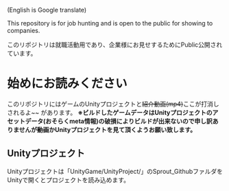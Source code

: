 (English is Google translate)

 This repository is for job hunting and is open to the public for showing to companies.

このリポジトリは就職活動用であり、企業様にお見せするためにPublic公開されています。

# 始めにお読みください
このリポジトリにはゲームのUnityプロジェクトと~~紹介動画(mp4)~~ここが打消しされるよ~~ があります。
**※ビルドしたゲームデータはUnityプロジェクトのアセットデータ(おそらくmeta情報)の破損によりビルドが出来ないので申し訳ありませんが~~動画~~かUnityプロジェクトを見て頂くようお願い致します。**

## Unityプロジェクト
Unityプロジェクトは「UnityGame/UnityProject/」のSprout_GithubファルダをUnityで開くとプロジェクトを読み込めます。
